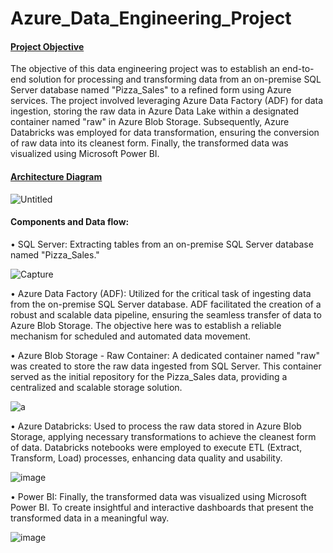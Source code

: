 # Azure_Data_Engineering_Project
#### <ins>Project Objective</ins>

The objective of this data engineering project was to establish an end-to-end solution for processing and transforming data from an on-premise SQL Server database named "Pizza_Sales" to a refined form using Azure services. The project involved leveraging Azure Data Factory (ADF) for data ingestion, storing the raw data in Azure Data Lake within a designated container named "raw" in Azure Blob Storage. Subsequently, Azure Databricks was employed for data transformation, ensuring the conversion of raw data into its cleanest form. Finally, the transformed data was visualized using Microsoft Power BI. 

#### <ins>Architecture Diagram</ins>
![Untitled](https://github.com/Suraj-Darekar/Azure_Data_Engineering_Project/assets/140320836/3555e222-070c-40c1-af44-e4156c4c589f)

#### Components and Data flow:

•	SQL Server: 
Extracting tables from an on-premise SQL Server database named "Pizza_Sales." 

![Capture](https://github.com/Suraj-Darekar/Azure_Data_Engineering_Project/assets/140320836/aa780a05-8356-4ceb-9c4e-ed0308a58b2f)

• Azure Data Factory (ADF):
Utilized for the critical task of ingesting data from the on-premise SQL Server database. ADF facilitated the creation of a robust and scalable data pipeline, ensuring the seamless transfer of data to Azure Blob Storage. The objective here was to establish a reliable mechanism for scheduled and automated data movement.

• Azure Blob Storage - Raw Container:
A dedicated container named "raw" was created to store the raw data ingested from SQL Server. This container served as the initial repository for the Pizza_Sales data, providing a centralized and scalable storage solution.

![a](https://github.com/Suraj-Darekar/Azure_Data_Engineering_Project/assets/140320836/63d27e5c-75ba-4353-bcd3-c10bf9b9ac85)

• Azure Databricks:
Used to process the raw data stored in Azure Blob Storage, applying necessary transformations to achieve the cleanest form of data. Databricks notebooks were employed to execute ETL (Extract, Transform, Load) processes, enhancing data quality and usability.

![image](https://github.com/Suraj-Darekar/Azure_Data_Engineering_Project/assets/140320836/1222052d-e077-4ce7-9d31-e2fbf20ae191)

• Power BI:
Finally, the transformed data was visualized using Microsoft Power BI. To create insightful and interactive dashboards that present the transformed data in a meaningful way. 

![image](https://github.com/Suraj-Darekar/Azure_Data_Engineering_Project/assets/140320836/d077986e-69ec-4078-93cd-da9946e90f1b)

